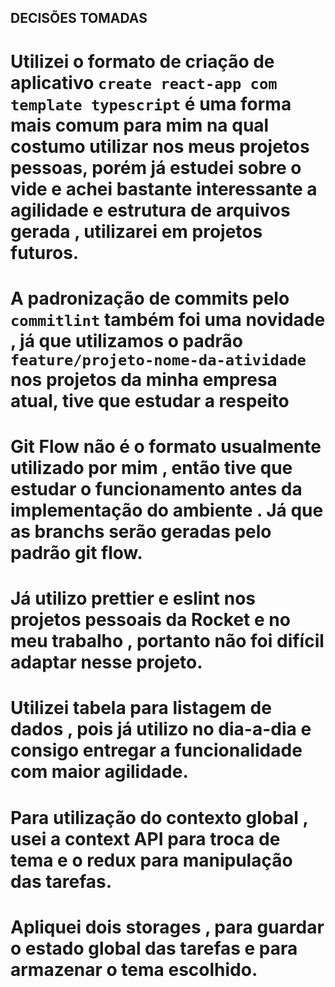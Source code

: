 ## DECISÕES TOMADAS

# Utilizei o formato de criação de aplicativo `create react-app com template typescript` é uma forma mais comum para mim na qual costumo utilizar nos meus projetos pessoas, porém já estudei sobre o vide e achei bastante interessante a agilidade e estrutura de arquivos gerada , utilizarei em projetos futuros.
# A padronização de commits pelo `commitlint` também foi uma novidade  , já que utilizamos o padrão `feature/projeto-nome-da-atividade` nos projetos da minha empresa atual, tive que estudar a respeito
# Git Flow não é o formato usualmente utilizado por mim , então tive que estudar o funcionamento antes da implementação do ambiente . Já que as branchs serão geradas pelo padrão git flow.
# Já utilizo prettier e eslint nos projetos pessoais da Rocket e no meu trabalho , portanto não foi difícil adaptar nesse projeto.  

# Utilizei tabela para listagem de dados , pois já utilizo no dia-a-dia e consigo entregar a funcionalidade com maior agilidade.

# Para utilização do contexto global , usei a context API para troca de tema e o redux para manipulação das tarefas. 

# Apliquei dois storages , para guardar o estado global das tarefas e para armazenar o tema escolhido.

